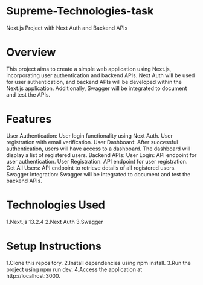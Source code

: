# Supreme-Technologies-task


Next.js Project with Next Auth and Backend APIs
# Overview
This project aims to create a simple web application using Next.js, incorporating user authentication and backend APIs. Next Auth will be used for user authentication, and backend APIs will be developed within the Next.js application. Additionally, Swagger will be integrated to document and test the APIs.
# Features
 User Authentication:
 User login functionality using Next Auth.
 User registration with email verification.
User Dashboard:
After successful authentication, users will have access to a dashboard.
The dashboard will display a list of registered users.
Backend APIs:
User Login: API endpoint for user authentication.
User Registration: API endpoint for user registration.
Get All Users: API endpoint to retrieve details of all registered users.
Swagger Integration:
Swagger will be integrated to document and test the backend APIs.

# Technologies Used
1.Next.js 13.2.4
2.Next Auth
3.Swagger

# Setup Instructions
1.Clone this repository.
2.Install dependencies using npm install.
3.Run the project using npm run dev.
4.Access the application at http://localhost:3000.